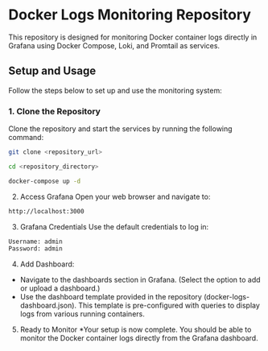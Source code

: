 # Docker Logs Monitoring Repository

This repository is designed for monitoring Docker container logs directly in Grafana using Docker Compose, Loki, and Promtail as services.

## Setup and Usage

Follow the steps below to set up and use the monitoring system:

### 1. Clone the Repository

Clone the repository and start the services by running the following command:

```bash
git clone <repository_url>
```
```bash
cd <repository_directory>
```
```bash
docker-compose up -d
```

2. Access Grafana
Open your web browser and navigate to:
```bash
http://localhost:3000
```
3. Grafana Credentials
Use the default credentials to log in:
```bash
Username: admin
Password: admin
```

4. Add Dashboard:
* Navigate to the dashboards section in Grafana.
(Select the option to add or upload a dashboard.)
* Use the dashboard template provided in the repository (docker-logs-dashboard.json). This template is pre-configured with queries to display logs from various running containers.

5. Ready to Monitor
*Your setup is now complete. You should be able to monitor the Docker container logs directly from the Grafana dashboard.
